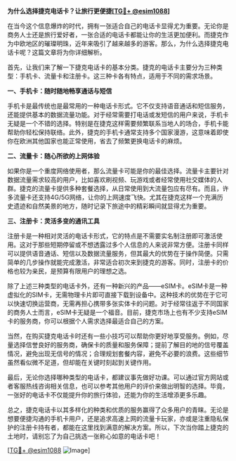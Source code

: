 **为什么选择捷克电话卡？让旅行更便捷[[TG💪+ @esim1088](https://t.me/s/esim1088)]**

在当今这个信息爆炸的时代，拥有一张适合自己的电话卡显得尤为重要。无论你是商务人士还是旅行爱好者，一张合适的电话卡都能让你的生活更加便利。而捷克作为中欧地区的璀璨明珠，近年来吸引了越来越多的游客。那么，为什么选择捷克电话卡呢？这篇文章将为你详细解析。

首先，让我们来了解一下捷克电话卡的基本分类。捷克的电话卡主要分为三种类型：手机卡、流量卡和注册卡。这三种卡各有特点，适用于不同的需求场景。

**一、手机卡：随时随地畅享通话与短信**

手机卡是最传统也是最常用的一种电话卡形式。它不仅支持语音通话和短信服务，还能提供基本的数据流量功能。对于经常需要打电话或发短信的用户来说，手机卡无疑是一个不错的选择。特别是在捷克这样需要频繁联系当地人的场合，手机卡能帮助你轻松保持联络。此外，捷克的手机卡通常支持多个国家漫游，这意味着即使你在欧洲其他国家也能正常使用，省去了频繁更换电话卡的麻烦。

**二、流量卡：随心所欲的上网体验**

如果你是一个重度网络使用者，那么流量卡可能是你的最佳选择。流量卡主要针对数据流量需求较高的用户，比如喜欢刷视频、玩游戏或者经常使用社交媒体的人群。捷克的流量卡提供多种套餐选择，从日常使用到大流量包应有尽有。而且，许多流量卡还支持4G/5G网络，让你的上网速度飞快。尤其在捷克这样一个充满历史遗迹和自然美景的地方，随时记录下旅途中的精彩瞬间就显得尤为重要。

**三、注册卡：灵活多变的通讯工具**

注册卡是一种相对灵活的电话卡形式，它的特点是不需要实名制注册即可激活使用。这对于那些短期停留或不想透露过多个人信息的人来说非常方便。注册卡同样可以提供语音通话、短信以及数据流量服务，但其最大的优势在于操作简便。只需简单的几步操作就能完成激活，非常适合初次来到捷克的游客。同时，注册卡的价格也较为亲民，是预算有限用户的理想之选。

除了上述三种类型的电话卡外，还有一种新兴的产品——eSIM卡。eSIM卡是一种虚拟化的SIM卡，无需物理卡片即可直接下载到设备中。这种技术的优势在于它可以快速切换运营商，无需再担心携带多张实体卡的问题。对于经常往返于不同国家的商务人士而言，eSIM卡无疑是一个福音。目前，捷克市场上也有不少支持eSIM卡的服务商，你可以根据个人需求选择最适合自己的方案。

当然，在购买捷克电话卡时还有一些小技巧可以帮助你更好地享受服务。例如，尽量选择信誉良好的服务商，确保卡的质量和服务保障；提前了解目的地的信号覆盖情况，避免出现无信号的情况；合理规划套餐内容，避免不必要的浪费。这些细节虽然看似微不足道，但却能在关键时刻起到关键作用。

最后，无论你选择哪种类型的电话卡，都建议事先做好功课。可以通过官方网站或者客服热线咨询相关信息，也可以参考其他用户的评价来做出明智的选择。毕竟，一张好的电话卡不仅能提升你的旅行体验，还能为你的生活增添更多乐趣。

总之，捷克电话卡以其多样化的种类和优质的服务赢得了众多用户的青睐。无论是想要便捷沟通的手机卡用户，还是追求高速上网的流量卡玩家，亦或是注重隐私保护的注册卡持有者，都能在这里找到满意的解决方案。所以，下次当你踏上捷克的土地时，请别忘了为自己挑选一张称心如意的电话卡吧！

[[TG💪+ @esim1088](https://t.me/s/esim1088) ![Image](https://i.postimg.cc/4NQfJmqS/Snipaste-2025-05-13-00-14-12.png)]